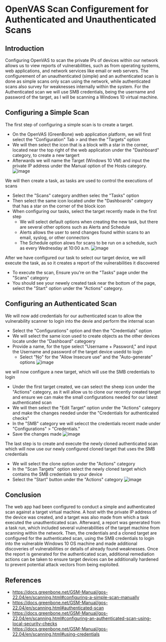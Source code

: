 # OpenVAS Scan Configurement for Authenticated and Unauthenticated Scans



## Introduction
Configuring OpenVAS to scan the private IPs of devices within our network allows us to view reports of vulnerabilities, such as from operating systems, web applications, and network services like email or web servers. The configurement of an unauthenticated (simple) and an authenticated scan is done as simple scans only scan using the network, while authenticated scans also survey for weaknesses internally within the system. For the Authenticated scan we will use SMB credentials, being the username and password of the target, as I will be scanning a Windows 10 virtual machine.

## Configuring a Simple Scan
The first step of configuring a simple scan is to create a target. 
  - On the OpenVAS (GreenBone) web application platform, we will first select the "Configuration" Tab > and then the "Targets" option
  - We will then select the icon that is a block with a star in the corner, located near the top right of the web application under the "Dashboard" category, to create a new targert
  - Afterwards we will name the Target (Windows 10 VM) and input the private IP address under the Manual option of the Hosts category. 
![image](https://github.com/Chaac9/VulnMngmnt_OpenVAS/assets/98796264/117b7726-437a-4dc3-9801-fc948914b8c9)


We will then create a task, as tasks are used to control the executions of scans
  - Select the "Scans" category andthen selec the "Tasks" option 
  - Then select the same icon located under the "Dashboards" category that has a star on the corner of the block icon 
  - When configuring our tasks, select the target recently made in the first step
    - We will select default options when creating the new task, but there are several other options such as Alerts and Schedule
    - Alerts allows the user to send changes found within scans to an email, syslog, or other connectors 
    - The Schedule option alows for scans to be run on a schedule, such as every Wednesday at 10:00 a.m.
![image](https://github.com/Chaac9/VulnMngmnt_OpenVAS/assets/98796264/c05a7900-1103-4228-8ae2-c68da9a1043e)


After we have configured our task to select our target device, we will execute the task, as so it creates a report of the vulnerabilities it discovered
  - To execute the scan, Ensure you're on the "Tasks" page under the "Scans" category 
  - You should see your newely created task near the bottom of the page, select the "Start" option under the "Actions" category. 



## Configuring an Authenticated Scan
We will now add credentials for our authenticated scan to allow the vulnerability scanner to login into the devie and perform the internal scan
  - Select the "Configurations" option and then the "Credentials" option 
  - We will select the same icon used to create objects as the other devices locate under the "Dashboard" categoery
  - Provide a name, for the type select "Username + Password," and input the Username and password of the target device usedd to login
    - Select "No" for the "Allow Insecure use" and the "Auto-generate" options
![image](https://github.com/Chaac9/VulnMngmnt_OpenVAS/assets/98796264/f2ddf5b8-0ad8-4543-aba5-8d8d55afd775)



we will now configure a new target, which will use the SMB credentials to login
  - Under the first target created, we can select the sheep icon under the "Actions" category, as it will allow us to clone our recently created target and ensure we can make the small configurations needed for our latest authenticated scan
  - We will then select the "Edit Target" option under the "Actions" category and make the changes needed under the "Credentials for authenticated checks" 
  - In the "SMB" category we will selecct the credentials recent made under "Configurations" > "Credentials." 
  - Save the changes made
![image](https://github.com/Chaac9/VulnMngmnt_OpenVAS/assets/98796264/452aeb09-94a0-4ad6-8215-2140af1b2bef)



The last step is to create and  execute the newly cloned authenticated scan which will now use our newly configured cloned target that uses the SMB credentials 
  - We will select the clone option under the "Actions" category 
  - In the "Scan Targets" option select the newly cloned target which contains the SMB credentials to your device
  - Select the "Start" button under the "Actions" category 
![image](https://github.com/Chaac9/VulnMngmnt_OpenVAS/assets/98796264/41d42874-de92-40df-9ebd-f4bb8d337374)



## Conclusion
The web app had been configured to conduct a simple and authenticated scan against a target virtual machine. A host with the private IP address of the device was created, and a target was also made from which a task executed the unauthenticated scan. Afterward, a report was generated from a task run, which included several vulnerabilities of the target machine from scanning within the network. Then, the credentials and a cloned target are configured for the authenticated scan, using the SMB credentials to login into the vulnerable Windows 10 OS machine and made additional discoveries of vulnerabilities or details of already found weaknesses. Once the report is generated for the authenticated scan, additional remediation actions can be taken to ensure target devices can be additionally hardened to prevent potential attack vectors from being exploited. 


## References
  - https://docs.greenbone.net/GSM-Manual/gos-22.04/en/scanning.html#configuring-a-simple-scan-manually
  -  https://docs.greenbone.net/GSM-Manual/gos-22.04/en/scanning.html#authenticated-scan
  -  https://docs.greenbone.net/GSM-Manual/gos-22.04/en/scanning.html#configuring-an-authenticated-scan-using-local-security-checks
  -  https://docs.greenbone.net/GSM-Manual/gos-22.04/en/scanning.html#using-credentials
